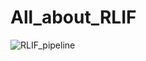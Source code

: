 # All_about_RLIF

![RLIF_pipeline](https://github.com/eunjuyummy/All_about_RLIF/assets/101487529/d8a48042-9ebf-425b-b29a-ba1b9d659112)
